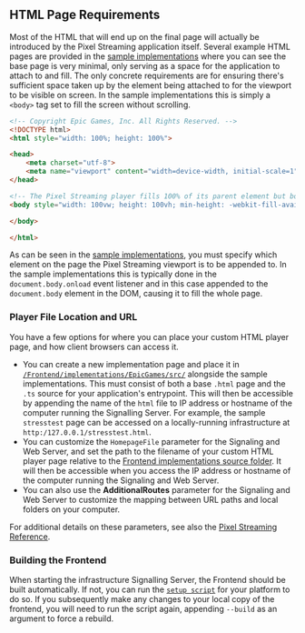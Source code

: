 ## HTML Page Requirements

Most of the HTML that will end up on the final page will actually be introduced by the Pixel Streaming application itself. Several example HTML pages are provided in the [sample implementations](/Frontend/implementations/EpicGames/src) where you can see the base page is very minimal, only serving as a space for the application to attach to and fill. The only concrete requirements are for ensuring there's sufficient space taken up by the element being attached to for the viewport to be visible on screen. In the sample implementations this is simply a `<body>` tag set to fill the screen without scrolling.

```html
<!-- Copyright Epic Games, Inc. All Rights Reserved. -->
<!DOCTYPE html>
<html style="width: 100%; height: 100%">

<head>
	<meta charset="utf-8">
	<meta name="viewport" content="width=device-width, initial-scale=1">
</head>

<!-- The Pixel Streaming player fills 100% of its parent element but body has a 0px height unless filled with content. As such, we explicitly force the body to be 100% of the viewport height -->
<body style="width: 100vw; height: 100vh; min-height: -webkit-fill-available; font-family: 'Montserrat'; margin: 0px">

</body>

</html>
```

As can be seen in the [sample implementations](/Frontend/implementations/EpicGames/src/player.ts), you must specify which element on the page the Pixel Streaming viewport is to be appended to. In the sample implementations this is typically done in the `document.body.onload` event listener and in this case appended to the `document.body` element in the DOM, causing it to fill the whole page.

[//]: # (This has yet to be done)
### Player File Location and URL

You have a few options for where you can place your custom HTML player page, and how client browsers can access it.

*	You can create a new implementation page and place it in [`/Frontend/implementations/EpicGames/src/`](/Frontend/implementations/EpicGames/src) alongside the sample implementations. This must consist of both a base `.html` page and the `.ts` source for your application's entrypoint. This will then be accessible by appending the name of the `html` file to IP address or hostname of the computer running the Signalling Server.
	For example, the sample `stresstest` page can be accessed on a locally-running infrastructure at `http:/127.0.0.1/stresstest.html`.
*   You can customize the `HomepageFile` parameter for the Signaling and Web Server, and set the path to the filename of your custom HTML player page relative to the [Frontend implementations source folder](/Frontend/implementations/src). It will then be accessible when you access the IP address or hostname of the computer running the Signaling and Web Server.
*   You can also use the **AdditionalRoutes** parameter for the Signaling and Web Server to customize the mapping between URL paths and local folders on your computer.

For additional details on these parameters, see also the [Pixel Streaming Reference](https://docs.unrealengine.com/5.2/en-US/unreal-engine-pixel-streaming-reference/).

### Building the Frontend
When starting the infrastructure Signalling Server, the Frontend should be built automatically. If not, you can run the [`setup script`](/SignallingWebServer/platform_scripts/) for your platform to do so. If you subsequently make any changes to your local copy of the frontend, you will need to run the script again, appending `--build` as an argument to force a rebuild.


